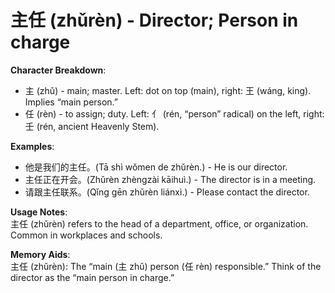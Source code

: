 # **主任 (zhǔrèn) - Director; Person in charge**

**Character Breakdown**:  
- 主 (zhǔ) - main; master. Left: dot on top (main), right: 王 (wáng, king). Implies “main person.”  
- 任 (rèn) - to assign; duty. Left: 亻 (rén, “person” radical) on the left, right: 壬 (rén, ancient Heavenly Stem).

**Examples**:  
- 他是我们的主任。(Tā shì wǒmen de zhǔrèn.) - He is our director.  
- 主任正在开会。(Zhǔrèn zhèngzài kāihuì.) - The director is in a meeting.  
- 请跟主任联系。(Qǐng gēn zhǔrèn liánxì.) - Please contact the director.

**Usage Notes**:  
主任 (zhǔrèn) refers to the head of a department, office, or organization. Common in workplaces and schools.

**Memory Aids**:  
主任 (zhǔrèn): The “main (主 zhǔ) person (任 rèn) responsible.” Think of the director as the “main person in charge.”